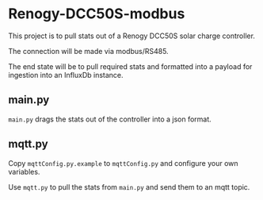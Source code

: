 # Renogy-DCC50S-modbus

This project is to pull stats out of a Renogy DCC50S solar charge controller.

The connection will be made via modbus/RS485. 

The end state will be to pull required stats and formatted into a payload for ingestion into an InfluxDb instance.

## main.py
`main.py` drags the stats out of the controller into a json format.

## mqtt.py
Copy `mqttConfig.py.example` to `mqttConfig.py` and configure your own variables.

Use `mqtt.py` to pull the stats from `main.py` and send them to an mqtt topic.